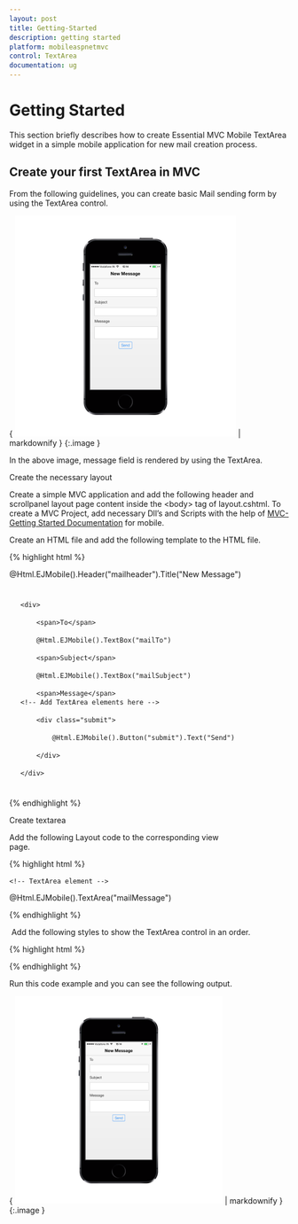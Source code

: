 ```yaml
---
layout: post
title: Getting-Started
description: getting started
platform: mobileaspnetmvc
control: TextArea
documentation: ug
---
```


# Getting Started

This section briefly describes how to create Essential MVC Mobile TextArea widget in a simple mobile application for new mail creation process.

## Create your first TextArea in MVC

From the following guidelines, you can create basic Mail sending form by using the TextArea control.

{ ![](Getting-Started_images/Getting-Started_img1.png) | markdownify }
{:.image }




In the above image, message field is rendered by using the TextArea.



Create the necessary layout 

Create a simple MVC application and add the following header and scrollpanel layout page content inside the &lt;body&gt; tag of layout.cshtml. To create a MVC Project, add necessary Dll’s and Scripts with the help of [MVC-Getting Started Documentation](http://help.syncfusion.com/ug/js/default.htm) for mobile.

Create an HTML file and add the following template to the HTML file.



{% highlight html %}

<!-- header control -->          
@Html.EJMobile().Header("mailheader").Title("New Message")

<div id="mailcontainer" class="sample">

    <div>

        <span>To</span>

        @Html.EJMobile().TextBox("mailTo")

        <span>Subject</span>

        @Html.EJMobile().TextBox("mailSubject")

        <span>Message</span>
    <!-- Add TextArea elements here -->          

        <div class="submit">

            @Html.EJMobile().Button("submit").Text("Send")

        </div>

    </div>

</div>

<div id="scrollPanel" data-role="ejmscrollpanel" data-ej-target="mailcontainer"></div>



{% endhighlight %}



Create textarea

Add the following Layout code to the corresponding view page.                                     

{% highlight html %}

    <!-- TextArea element -->
@Html.EJMobile().TextArea("mailMessage")




{% endhighlight %}

 Add the following styles to show the TextArea control in an order.

{% highlight html %}



<style>

        .sample {

            padding: 10px 20px;

        }

</style>





{% endhighlight %}



Run this code example and you can see the following output.

{ ![](Getting-Started_images/Getting-Started_img2.png) | markdownify }
{:.image }




